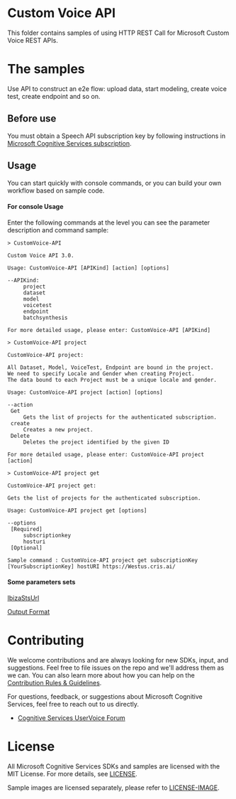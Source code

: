 Custom Voice API
===============================

This folder contains samples of using HTTP REST Call for Microsoft Custom Voice REST APIs.

The samples
===========

Use API to construct an e2e flow: upload data, start modeling, create voice test, create endpoint and so on.

Before use
----------------

You must obtain a Speech API subscription key by following instructions in [Microsoft Cognitive Services subscription](<https://docs.microsoft.com/en-us/azure/cognitive-services/speech-service/rest-apis#authentication>).



Usage
----------------

You can start quickly with console commands, or you can build your own workflow based on sample code.

#### For console Usage

Enter the following commands at the level you can see the parameter description and command sample:

```
> CustomVoice-API
```
```
Custom Voice API 3.0.

Usage: CustomVoice-API [APIKind] [action] [options]

--APIKind:
     project
     dataset
     model
     voicetest
     endpoint
     batchsynthesis

For more detailed usage, please enter: CustomVoice-API [APIKind]
```
```
> CustomVoice-API project
```
```
CustomVoice-API project:

All Dataset, Model, VoiceTest, Endpoint are bound in the project.
We need to specify Locale and Gender when creating Project.
The data bound to each Project must be a unique locale and gender.

Usage: CustomVoice-API project [action] [options]

--action
 Get
     Gets the list of projects for the authenticated subscription.
 create
     Creates a new project.
 Delete
     Deletes the project identified by the given ID

For more detailed usage, please enter: CustomVoice-API project [action]
```
```
> CustomVoice-API project get
```
```
CustomVoice-API project get:

Gets the list of projects for the authenticated subscription.

Usage: CustomVoice-API project get [options]

--options
 [Required]
     subscriptionkey
     hosturi
 [Optional]

Sample command : CustomVoice-API project get subscriptionKey [YourSubscriptionKey] hostURI https://Westus.cris.ai/
```

#### Some parameters sets

[IbizaStsUrl](<https://docs.microsoft.com/en-us/azure/cognitive-services/speech-service/rest-text-to-speech#how-to-get-an-access-token>)

[Output Format](<https://docs.microsoft.com/en-us/azure/cognitive-services/speech-service/rest-text-to-speech#audio-outputs>)

Contributing
============
We welcome contributions and are always looking for new SDKs, input, and
suggestions. Feel free to file issues on the repo and we'll address them as we can. You can also learn more about how you can help on the [Contribution
Rules & Guidelines](</CONTRIBUTING.md>).

For questions, feedback, or suggestions about Microsoft Cognitive Services, feel free to reach out to us directly.

-   [Cognitive Services UserVoice Forum](<https://cognitive.uservoice.com>)

License
=======

All Microsoft Cognitive Services SDKs and samples are licensed with the MIT License. For more details, see
[LICENSE](</LICENSE.md>).

Sample images are licensed separately, please refer to [LICENSE-IMAGE](</LICENSE-IMAGE.md>).
